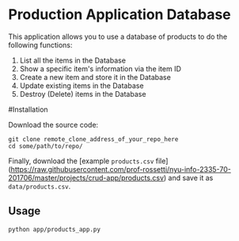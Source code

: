 # Production Application Database

This application allows you to use a database of products to do the following functions:

1) List all the items in the Database
2) Show a specific item's information via the item ID
3) Create a new item and store it in the Database
4) Update existing items in the Database
5) Destroy (Delete) items in the Database

#Installation

Download the source code:

```shell
git clone remote_clone_address_of_your_repo_here
cd some/path/to/repo/
```

Finally, download the [example `products.csv` file]
(https://raw.githubusercontent.com/prof-rossetti/nyu-info-2335-70-201706/master/projects/crud-app/products.csv) and save it as `data/products.csv`.

## Usage

```shell
python app/products_app.py
```
